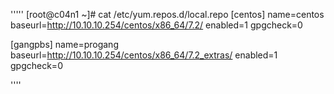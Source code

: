 '''''
[root@c04n1 ~]# cat /etc/yum.repos.d/local.repo
[centos]
name=centos
baseurl=http://10.10.10.254/centos/x86_64/7.2/
enabled=1
gpgcheck=0


[gangpbs]
name=progang
baseurl=http://10.10.10.254/centos/x86_64/7.2_extras/
enabled=1
gpgcheck=0

''''